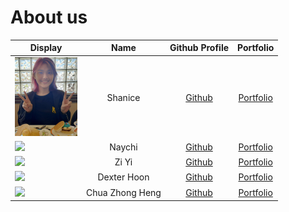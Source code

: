# About us

Display |   Name   |              Github Profile              | Portfolio 
--------|:--------:|:----------------------------------------:|:---------:
![](images/aboutUs/shanice.jpg) | Shanice | [Github](https://github.com/ShaniceTang) | [Portfolio](docs/team/shanicetang.md)
![](https://via.placeholder.com/100.png?text=Photo) |  Naychi  | [Github](https://github.com/NaychiMin/tp) | [Portfolio](docs/team/NaychiMin.md)
![](https://www.google.com/url?sa=i&url=https%3A%2F%2Fwww.scmp.com%2Fweek-asia%2Fpolitics%2Farticle%2F3095228%2Fmalaysia-najibs-cheesy-super-ring-jibe-comes-back-bite-him-after&psig=AOvVaw2ohFjBBhoZxtARfOKEnTXE&ust=1696586245977000&source=images&cd=vfe&opi=89978449&ved=0CBEQjRxqFwoTCJiboLbS3oEDFQAAAAAdAAAAABAE) |  Zi Yi   | [Github](https://github.com/ziyi105) | [Portfolio](docs/team/ziyi105)
![](https://via.placeholder.com/100.png?text=Photo) | Dexter Hoon | [Github](https://github.com/DextheChik3n) | [Portfolio](docs/team/dexthechik3n.md)
![](https://via.placeholder.com/100.png?text=Photo) | Chua Zhong Heng | [Github](https://github.com/Cazh1/tp) | [Portfolio](docs/team/Cazh1.md)